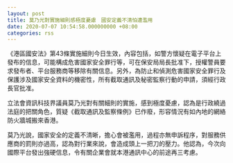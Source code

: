 ```yaml
---
layout: post
title: 莫乃光對實施細則感極度憂慮　國安定義不清怕遭濫用
date: 2020-07-07 10:54:58.000000000 +08:00
categories: rss
---
```


《港區國安法》第43條實施細則今日生效，內容包括，如警方懷疑在電子平台上發布的信息，可能構成危害國家安全罪行等，可在保安局局長批准下，授權警員要求發布者、平台服務商等移除有關信息。另外，為防止和偵測危害國家安全罪行及保護涉及國家安全資料的機密性，所有截取通訊及秘密監察行動的申請，須經行政長官批准。

立法會資訊科技界議員莫乃光對有關細則的實施，感到極度憂慮，認為是行政繞過法庭的把關角色，質疑《截取通訊及監察條例》已作廢，形容情況有如內地的網絡防火牆城搬來香港。

莫乃光說，國家安全的定義不清晰，擔心會被濫用，過程亦無申訴程序，對服務供應商的罰則亦過高，認為對行業來說，會造成頭上一把刀的壓力。他認為，今次向國際平台發出強硬信息，令有關企業會就本港通訊中心的前途再三考慮。
